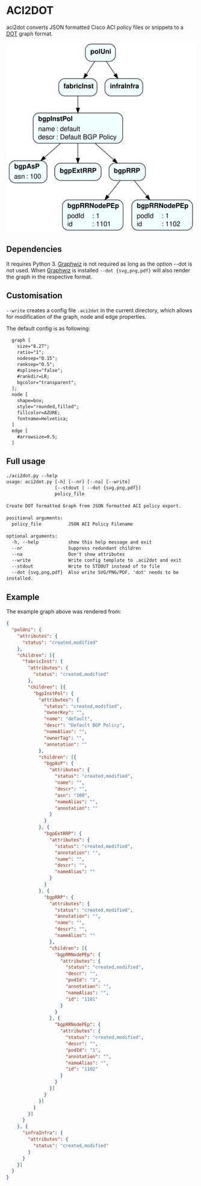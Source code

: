 # ACI2DOT

aci2dot converts JSON formatted Cisco ACI policy files or snippets to a [DOT](https://en.wikipedia.org/wiki/DOT_(graph_description_language)) graph format.

![ACI Policy Graph](example/bgp.svg "ACI Policy Graph")

## Dependencies

It requires Python 3. [Graphwiz](https://www.graphviz.org) is not required as long as the option --dot is not used.
When [Graphwiz](https://www.graphviz.org) is installed `--dot {svg,png,pdf}` will also render the graph in the respective format.

## Customisation

`--write` creates a config file `.aci2dot` in the current directory, which allows for modification of the graph, node and edge properties.

The default config is as following:
```
  graph [
    size="8.27";
    ratio="1";
    nodesep="0.15";
    ranksep="0.5"; 
    #splines="false"; 
    #rankdir=LR;
    bgcolor="transparent";
  ];
  node [
    shape=box;
    style="rounded,filled";
    fillcolor=AZURE;
    fontname=Helvetica;
  ]
  edge [
    #arrowsize=0.5;
  ]
```

## Full usage

```
./aci2dot.py --help
usage: aci2dot.py [-h] [--nr] [--na] [--write]
                  [--stdout | --dot {svg,png,pdf}]
                  policy_file

Create DOT formatted Graph from JSON formatted ACI policy export.

positional arguments:
  policy_file          JSON ACI Policy Filename

optional arguments:
  -h, --help           show this help message and exit
  --nr                 Suppress redundant children
  --na                 Don't show attributes
  --write              Write config template to .aci2dot and exit
  --stdout             Write to STDOUT instead of to file
  --dot {svg,png,pdf}  Also write SVG/PNG/PDF. 'dot' needs to be installed.
```

## Example

The example graph above was rendered from:

```json
{
  "polUni": {
    "attributes": {
      "status": "created,modified"
    },
    "children": [{
      "fabricInst": {
        "attributes": {
          "status": "created,modified"
        },
        "children": [{
          "bgpInstPol": {
            "attributes": {
              "status": "created,modified",
              "ownerKey": "",
              "name": "default",
              "descr": "Default BGP Policy",
              "nameAlias": "",
              "ownerTag": "",
              "annotation": ""
            },
            "children": [{
              "bgpAsP": {
                "attributes": {
                  "status": "created,modified",
                  "name": "",
                  "descr": "",
                  "asn": "100",
                  "nameAlias": "",
                  "annotation": ""
                }
              }
            }, {
              "bgpExtRRP": {
                "attributes": {
                  "status": "created,modified",
                  "annotation": "",
                  "name": "",
                  "descr": "",
                  "nameAlias": ""
                }
              }
            }, {
              "bgpRRP": {
                "attributes": {
                  "status": "created,modified",
                  "annotation": "",
                  "name": "",
                  "descr": "",
                  "nameAlias": ""
                },
                "children": [{
                  "bgpRRNodePEp": {
                    "attributes": {
                      "status": "created,modified",
                      "descr": "",
                      "podId": "1",
                      "annotation": "",
                      "nameAlias": "",
                      "id": "1101"
                    }
                  }
                }, {
                  "bgpRRNodePEp": {
                    "attributes": {
                      "status": "created,modified",
                      "descr": "",
                      "podId": "1",
                      "annotation": "",
                      "nameAlias": "",
                      "id": "1102"
                    }
                  }
                }]
              }
            }]
          }
        }]
      }
    }, {
      "infraInfra": {
        "attributes": {
          "status": "created,modified"
        }
      }
    }]
  }
}
```
